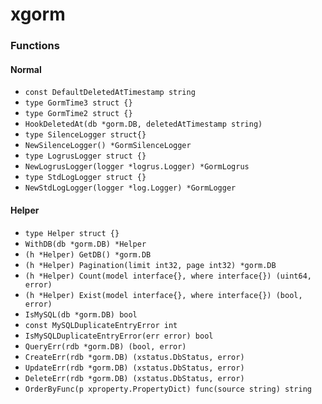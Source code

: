 # xgorm

### Functions

#### Normal

+ `const DefaultDeletedAtTimestamp string`
+ `type GormTime3 struct {}`
+ `type GormTime2 struct {}`
+ `HookDeletedAt(db *gorm.DB, deletedAtTimestamp string)`
+ `type SilenceLogger struct{}`
+ `NewSilenceLogger() *GormSilenceLogger`
+ `type LogrusLogger struct {}`
+ `NewLogrusLogger(logger *logrus.Logger) *GormLogrus`
+ `type StdLogLogger struct {}`
+ `NewStdLogLogger(logger *log.Logger) *GormLogger`

#### Helper

+ `type Helper struct {}`
+ `WithDB(db *gorm.DB) *Helper`
+ `(h *Helper) GetDB() *gorm.DB`
+ `(h *Helper) Pagination(limit int32, page int32) *gorm.DB`
+ `(h *Helper) Count(model interface{}, where interface{}) (uint64, error)`
+ `(h *Helper) Exist(model interface{}, where interface{}) (bool, error)`
+ `IsMySQL(db *gorm.DB) bool`
+ `const MySQLDuplicateEntryError int`
+ `IsMySQLDuplicateEntryError(err error) bool`
+ `QueryErr(rdb *gorm.DB) (bool, error)`
+ `CreateErr(rdb *gorm.DB) (xstatus.DbStatus, error)`
+ `UpdateErr(rdb *gorm.DB) (xstatus.DbStatus, error)`
+ `DeleteErr(rdb *gorm.DB) (xstatus.DbStatus, error)`
+ `OrderByFunc(p xproperty.PropertyDict) func(source string) string`
